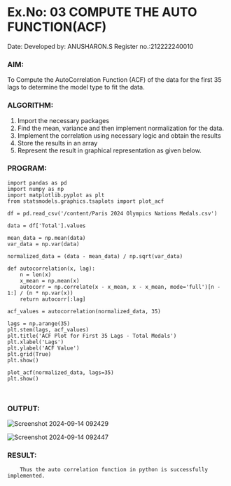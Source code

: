 # Ex.No: 03   COMPUTE THE AUTO FUNCTION(ACF)
Date:
Developed by: ANUSHARON.S
Register no.:212222240010

### AIM:
To Compute the AutoCorrelation Function (ACF) of the data for the first 35 lags to determine the model
type to fit the data.
### ALGORITHM:
1. Import the necessary packages
2. Find the mean, variance and then implement normalization for the data.
3. Implement the correlation using necessary logic and obtain the results
4. Store the results in an array
5. Represent the result in graphical representation as given below.
### PROGRAM:
```
import pandas as pd
import numpy as np
import matplotlib.pyplot as plt
from statsmodels.graphics.tsaplots import plot_acf

df = pd.read_csv('/content/Paris 2024 Olympics Nations Medals.csv')

data = df['Total'].values

mean_data = np.mean(data)
var_data = np.var(data)

normalized_data = (data - mean_data) / np.sqrt(var_data)

def autocorrelation(x, lag):
    n = len(x)
    x_mean = np.mean(x)
    autocorr = np.correlate(x - x_mean, x - x_mean, mode='full')[n - 1:] / (n * np.var(x))
    return autocorr[:lag]

acf_values = autocorrelation(normalized_data, 35)

lags = np.arange(35)
plt.stem(lags, acf_values)
plt.title('ACF Plot for First 35 Lags - Total Medals')
plt.xlabel('Lags')
plt.ylabel('ACF Value')
plt.grid(True)
plt.show()

plot_acf(normalized_data, lags=35)
plt.show()



```

### OUTPUT:
![Screenshot 2024-09-14 092429](https://github.com/user-attachments/assets/fd5082d1-e714-4782-a531-9d6a19d9ae43)

![Screenshot 2024-09-14 092447](https://github.com/user-attachments/assets/cc199f3b-adcc-4dfe-96df-be3bf0bce789)


### RESULT:
        Thus the auto correlation function in python is successfully implemented.
